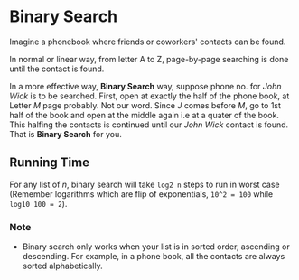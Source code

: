 # Binary Search

Imagine a phonebook where friends or coworkers' contacts can be found.

In normal or linear way, from letter A to Z, page-by-page searching is done until the contact is found.

In a more effective way, **Binary Search** way, suppose phone no. for *John Wick* is to be searched. First, open at exactly the half of the phone book, at Letter *M* page probably. Not our word. Since *J* comes before *M*, go to 1st half of the book and open at the middle again i.e at a quater of the book. This halfing the contacts is continued until our *John Wick* contact is found. That is **Binary Search** for you.

## Running Time

For any list of *n*, binary search will take `log2 n` steps to run in worst case (Remember logarithms which are flip of exponentials, `10^2 = 100` while `log10 100 = 2`).

### Note
* Binary search only works when your list is in sorted order, ascending or descending. For example, in a phone book, all the contacts are always sorted alphabetically.